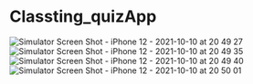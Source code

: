 # Classting_quizApp

![Simulator Screen Shot - iPhone 12 - 2021-10-10 at 20 49 27](https://user-images.githubusercontent.com/51700184/136694401-8b3d361c-b10f-4cd3-a0a7-016510ab6e7a.png)
![Simulator Screen Shot - iPhone 12 - 2021-10-10 at 20 49 35](https://user-images.githubusercontent.com/51700184/136694405-d3abf543-8a32-4c1f-8e60-a6955c747c73.png)
![Simulator Screen Shot - iPhone 12 - 2021-10-10 at 20 49 40](https://user-images.githubusercontent.com/51700184/136694406-2ae6d752-ec88-4124-b885-caf35d9e1d76.png)
![Simulator Screen Shot - iPhone 12 - 2021-10-10 at 20 50 01](https://user-images.githubusercontent.com/51700184/136694407-1415f36e-1b29-41c7-812a-26e4f5c6a2e4.png)
